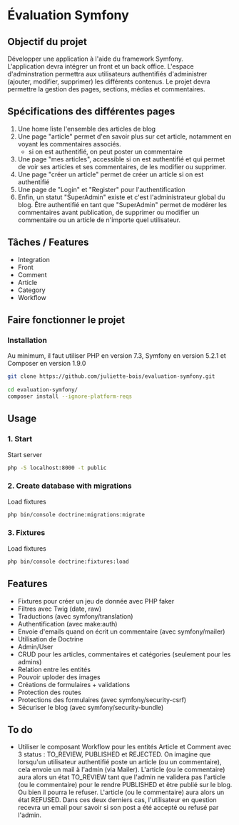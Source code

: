 # Évaluation Symfony

## Objectif du projet
Développer une application à l'aide du framework Symfony.    	
L'application devra intégrer un front et un back office. 
L'espace d'adminstration permettra aux utilisateurs authentifiés d'administrer (ajouter, modifier, supprimer) les différents contenus.
Le projet devra permettre la gestion des pages, sections, médias et commentaires.

## Spécifications des différentes pages
1. Une home liste l'ensemble des articles de blog
2. Une page "article" permet d'en savoir plus sur cet article, notamment en voyant les commentaires associés.
	- si on est authentifié, on peut poster un commentaire
3. Une page "mes articles", accessible si on est authentifié et qui permet de voir ses articles et ses commentaires, de les modifier ou supprimer.
4. Une page "créer un article" permet de créer un article si on est authentifié
5. Une page de "Login" et "Register" pour l'authentification
6. Enfin, un statut "SuperAdmin" existe et c'est l'administrateur global du blog. Être authentifié en tant que "SuperAdmin" permet de modérer les commentaires avant publication, de supprimer ou modifier un commentaire ou un article de n'importe quel utilisateur.

## Tâches / Features
* Integration
* Front
* Comment
* Article
* Category
* Workflow

## Faire fonctionner le projet
### Installation  
Au minimum, il faut utiliser PHP en version 7.3, Symfony en version 5.2.1 et Composer en version 1.9.0
  
```bash  
git clone https://github.com/juliette-bois/evaluation-symfony.git  
  
cd evaluation-symfony/  
composer install --ignore-platform-reqs
``` 

## Usage  
### 1. Start
Start server
```bash  
php -S localhost:8000 -t public
``` 

### 2. Create database with migrations  
Load fixtures   
```bash  
php bin/console doctrine:migrations:migrate
```

### 3. Fixtures  
Load fixtures   
```bash  
php bin/console doctrine:fixtures:load  
```
  
## Features
* Fixtures pour créer un jeu de donnée avec PHP faker
* Filtres avec Twig (date, raw)
* Traductions (avec symfony/translation)
* Authentification (avec make:auth)
* Envoie d'emails quand on écrit un commentaire (avec symfony/mailer)
* Utilisation de Doctrine
* Admin/User
* CRUD pour les articles, commentaires et catégories (seulement pour les admins)
* Relation entre les entités
* Pouvoir uploder des images
* Créations de formulaires + validations
* Protection des routes
* Protections des formulaires (avec symfony/security-csrf)
* Sécuriser le blog (avec symfony/security-bundle)

## To do
* Utiliser le composant Workflow pour les entités Article et Comment avec 3 status : TO_REVIEW, PUBLISHED et REJECTED. On imagine que lorsqu'un utilisateur authentifié poste un article (ou un commentaire), cela envoie un mail à l'admin (via Mailer). L'article (ou le commentaire) aura alors un état TO_REVIEW tant que l'admin ne validera pas l'article (ou le commentaire) pour le rendre PUBLISHED et être publié sur le blog. Ou bien il pourra le refuser. L'article (ou le commentaire) aura alors un état REFUSED. Dans ces deux derniers cas, l'utilisateur en question recevra un email pour savoir si son post a été accepté ou refusé par l'admin.

